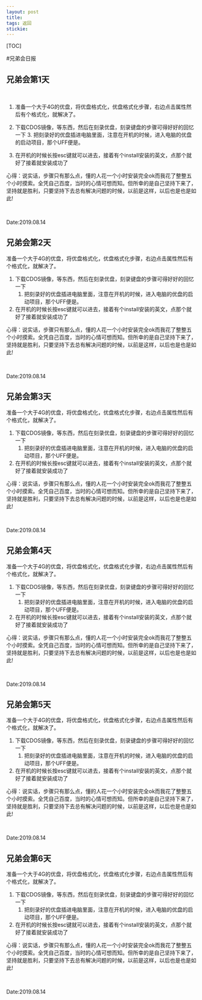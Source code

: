```yaml
---
layout: post
title: 
tags: 返回
stickie: 
---
```


[TOC]





   #兄弟会日报

  ## 兄弟会第1天<br>                         

​                    
1.   准备一个大于4G的优盘，将优盘格式化，优盘格式化步骤，右边点击属性然后有个格式化，就解决了。

  2. 下载CDOS镜像，等东西，然后在刻录优盘，刻录键盘的步骤可得好好的回忆一下
     3.  把刻录好的优盘插进电脑里面，注意在开机的时候，进入电脑的优盘的启动项目，那个UFF便是。

  4.  在开机的时候长按esc键就可以进去，接着有个install安装的英文，点那个就好了接着就安装成功了

  ​
  心得：说实话，步骤只有那么点，懂的人花一个小时安装完全ok而我花了整整五个小时摸索。全凭自己百度，当时的心情可想而知。但所幸的是自己坚持下来了，坚持就是胜利，只要坚持下去总有解决问题的时候，以前是这样，以后也是也是如此!   

  ​

  Date:2019.08.14


## 兄弟会第2天

准备一个大于4G的优盘，将优盘格式化，优盘格式化步骤，右边点击属性然后有个格式化，就解决了。

1. 下载CDOS镜像，等东西，然后在刻录优盘，刻录键盘的步骤可得好好的回忆一下
   1. 把刻录好的优盘插进电脑里面，注意在开机的时候，进入电脑的优盘的启动项目，那个UFF便是。
2. 在开机的时候长按esc键就可以进去，接着有个install安装的英文，点那个就好了接着就安装成功了

​
心得：说实话，步骤只有那么点，懂的人花一个小时安装完全ok而我花了整整五个小时摸索。全凭自己百度，当时的心情可想而知。但所幸的是自己坚持下来了，坚持就是胜利，只要坚持下去总有解决问题的时候，以前是这样，以后也是也是如此!   

​

Date:2019.08.14



## 兄弟会第3天

准备一个大于4G的优盘，将优盘格式化，优盘格式化步骤，右边点击属性然后有个格式化，就解决了。

1. 下载CDOS镜像，等东西，然后在刻录优盘，刻录键盘的步骤可得好好的回忆一下
   1. 把刻录好的优盘插进电脑里面，注意在开机的时候，进入电脑的优盘的启动项目，那个UFF便是。
2. 在开机的时候长按esc键就可以进去，接着有个install安装的英文，点那个就好了接着就安装成功了

​
心得：说实话，步骤只有那么点，懂的人花一个小时安装完全ok而我花了整整五个小时摸索。全凭自己百度，当时的心情可想而知。但所幸的是自己坚持下来了，坚持就是胜利，只要坚持下去总有解决问题的时候，以前是这样，以后也是也是如此!   

​

Date:2019.08.14

## 兄弟会第4天

准备一个大于4G的优盘，将优盘格式化，优盘格式化步骤，右边点击属性然后有个格式化，就解决了。

1. 下载CDOS镜像，等东西，然后在刻录优盘，刻录键盘的步骤可得好好的回忆一下
   1. 把刻录好的优盘插进电脑里面，注意在开机的时候，进入电脑的优盘的启动项目，那个UFF便是。
2. 在开机的时候长按esc键就可以进去，接着有个install安装的英文，点那个就好了接着就安装成功了

​
心得：说实话，步骤只有那么点，懂的人花一个小时安装完全ok而我花了整整五个小时摸索。全凭自己百度，当时的心情可想而知。但所幸的是自己坚持下来了，坚持就是胜利，只要坚持下去总有解决问题的时候，以前是这样，以后也是也是如此!   

​

Date:2019.08.14





## 兄弟会第5天

准备一个大于4G的优盘，将优盘格式化，优盘格式化步骤，右边点击属性然后有个格式化，就解决了。

1. 下载CDOS镜像，等东西，然后在刻录优盘，刻录键盘的步骤可得好好的回忆一下
   1. 把刻录好的优盘插进电脑里面，注意在开机的时候，进入电脑的优盘的启动项目，那个UFF便是。
2. 在开机的时候长按esc键就可以进去，接着有个install安装的英文，点那个就好了接着就安装成功了

​
心得：说实话，步骤只有那么点，懂的人花一个小时安装完全ok而我花了整整五个小时摸索。全凭自己百度，当时的心情可想而知。但所幸的是自己坚持下来了，坚持就是胜利，只要坚持下去总有解决问题的时候，以前是这样，以后也是也是如此!   

​

Date:2019.08.14



## 兄弟会第6天

准备一个大于4G的优盘，将优盘格式化，优盘格式化步骤，右边点击属性然后有个格式化，就解决了。

1. 下载CDOS镜像，等东西，然后在刻录优盘，刻录键盘的步骤可得好好的回忆一下
   1. 把刻录好的优盘插进电脑里面，注意在开机的时候，进入电脑的优盘的启动项目，那个UFF便是。
2. 在开机的时候长按esc键就可以进去，接着有个install安装的英文，点那个就好了接着就安装成功了

​
心得：说实话，步骤只有那么点，懂的人花一个小时安装完全ok而我花了整整五个小时摸索。全凭自己百度，当时的心情可想而知。但所幸的是自己坚持下来了，坚持就是胜利，只要坚持下去总有解决问题的时候，以前是这样，以后也是也是如此!   

​

Date:2019.08.14